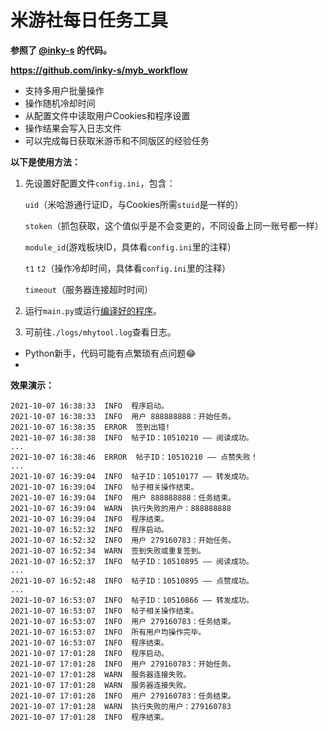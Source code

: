 # 米游社每日任务工具
 **参照了 [@inky-s](https://github.com/inky-s) 的代码。** 

 **https://github.com/inky-s/myb_workflow** 

- 支持多用户批量操作
- 操作随机冷却时间
- 从配置文件中读取用户Cookies和程序设置
- 操作结果会写入日志文件
- 可以完成每日获取米游币和不同版区的经验任务

 **以下是使用方法：** 
1. 先设置好配置文件`config.ini`，包含：

    `uid`（米哈游通行证ID，与Cookies所需`stuid`是一样的）

    `stoken`（抓包获取，这个值似乎是不会变更的，不同设备上同一账号都一样）
    
    `module_id`(游戏板块ID，具体看`config.ini`里的注释）
    
    `t1` `t2`（操作冷却时间，具体看`config.ini`里的注释）

    `timeout`（服务器连接超时时间）

2. 运行`main.py`或运行[编译好的程序](https://github.com/FailDragon-Plus/auto_mys/releases)。

3. 可前往`./logs/mhytool.log`查看日志。



- Python新手，代码可能有点繁琐有点问题😂
- 
 **效果演示：**
 ```
2021-10-07 16:38:33  INFO  程序启动。  
2021-10-07 16:38:33  INFO  用户 888888888：开始任务。  
2021-10-07 16:38:35  ERROR  签到出错!  
2021-10-07 16:38:38  INFO  帖子ID：10510210 —— 阅读成功。  
... 
2021-10-07 16:38:46  ERROR  帖子ID：10510210 —— 点赞失败！  
...  
2021-10-07 16:39:04  INFO  帖子ID：10510177 —— 转发成功。  
2021-10-07 16:39:04  INFO  帖子相关操作结束。  
2021-10-07 16:39:04  INFO  用户 888888888：任务结束。  
2021-10-07 16:39:04  WARN  执行失败的用户：888888888  
2021-10-07 16:39:04  INFO  程序结束。    
2021-10-07 16:52:32  INFO  程序启动。  
2021-10-07 16:52:32  INFO  用户 279160783：开始任务。  
2021-10-07 16:52:34  WARN  签到失败或重复签到。  
2021-10-07 16:52:37  INFO  帖子ID：10510895 —— 阅读成功。  
...  
2021-10-07 16:52:48  INFO  帖子ID：10510895 —— 点赞成功。  
...  
2021-10-07 16:53:07  INFO  帖子ID：10510866 —— 转发成功。  
2021-10-07 16:53:07  INFO  帖子相关操作结束。  
2021-10-07 16:53:07  INFO  用户 279160783：任务结束。  
2021-10-07 16:53:07  INFO  所有用户均操作完毕。  
2021-10-07 16:53:07  INFO  程序结束。    
2021-10-07 17:01:28  INFO  程序启动。  
2021-10-07 17:01:28  INFO  用户 279160783：开始任务。  
2021-10-07 17:01:28  WARN  服务器连接失败。  
2021-10-07 17:01:28  WARN  服务器连接失败。  
2021-10-07 17:01:28  INFO  用户 279160783：任务结束。  
2021-10-07 17:01:28  WARN  执行失败的用户：279160783  
2021-10-07 17:01:28  INFO  程序结束。  
```
